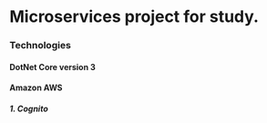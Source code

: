 # Microservices project for study.
### Technologies
#### DotNet Core version 3
#### Amazon AWS
##### 1. Cognito
